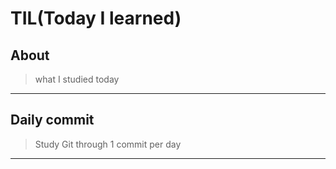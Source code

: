 # TIL(Today I learned)

## About

> what I studied today

---

## Daily commit

> Study Git through 1 commit per day

***

